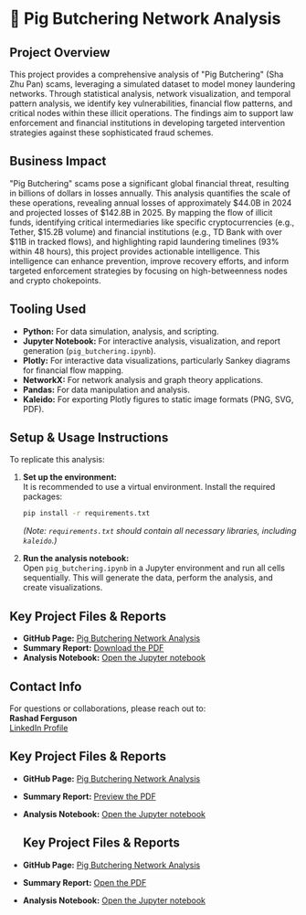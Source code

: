 # 🐷 Pig Butchering Network Analysis

## Project Overview

This project provides a comprehensive analysis of "Pig Butchering" (Sha Zhu Pan) scams, leveraging a simulated dataset to model money laundering networks. Through statistical analysis, network visualization, and temporal pattern analysis, we identify key vulnerabilities, financial flow patterns, and critical nodes within these illicit operations. The findings aim to support law enforcement and financial institutions in developing targeted intervention strategies against these sophisticated fraud schemes.

## Business Impact

"Pig Butchering" scams pose a significant global financial threat, resulting in billions of dollars in losses annually. This analysis quantifies the scale of these operations, revealing annual losses of approximately $44.0B in 2024 and projected losses of $142.8B in 2025. By mapping the flow of illicit funds, identifying critical intermediaries like specific cryptocurrencies (e.g., Tether, $15.2B volume) and financial institutions (e.g., TD Bank with over $11B in tracked flows), and highlighting rapid laundering timelines (93% within 48 hours), this project provides actionable intelligence. This intelligence can enhance prevention, improve recovery efforts, and inform targeted enforcement strategies by focusing on high-betweenness nodes and crypto chokepoints.

## Tooling Used

* **Python:** For data simulation, analysis, and scripting.  
* **Jupyter Notebook:** For interactive analysis, visualization, and report generation (`pig_butchering.ipynb`).  
* **Plotly:** For interactive data visualizations, particularly Sankey diagrams for financial flow mapping.  
* **NetworkX:** For network analysis and graph theory applications.  
* **Pandas:** For data manipulation and analysis.  
* **Kaleido:** For exporting Plotly figures to static image formats (PNG, SVG, PDF).

## Setup & Usage Instructions

To replicate this analysis:

1.  **Set up the environment:**  
    It is recommended to use a virtual environment. Install the required packages:
    ```bash
    pip install -r requirements.txt
    ```
    *(Note: `requirements.txt` should contain all necessary libraries, including `kaleido`.)*

2.  **Run the analysis notebook:**  
    Open `pig_butchering.ipynb` in a Jupyter environment and run all cells sequentially. This will generate the data, perform the analysis, and create visualizations.

## Key Project Files & Reports

* **GitHub Page:** [Pig Butchering Network Analysis](https://rashad1019.github.io/pig-butchering/)  
* **Summary Report:** [Download the PDF](https://github.com/Rashad1019/pig-butchering/blob/main/Pig%20Butchering%20Network%20Analysis%20%E2%80%93%20Summary%20Report.pdf)  
* **Analysis Notebook:** [Open the Jupyter notebook](https://github.com/Rashad1019/pig-butchering/blob/main/pig_butchering.ipynb)


## Contact Info

For questions or collaborations, please reach out to:  
**Rashad Ferguson**  
[LinkedIn Profile](https://www.linkedin.com/in/rashad-ferguson11/)



## Key Project Files & Reports

* **GitHub Page:** [Pig Butchering Network Analysis](https://rashad1019.github.io/pig-butchering/)  
* **Summary Report:** [Preview the PDF](https://github.com/Rashad1019/pig-butchering/blob/main/Pig%20Butchering%20Network%20Analysis%20%E2%80%93%20Summary%20Report.pdf)  
* **Analysis Notebook:** [Open the Jupyter notebook](https://github.com/Rashad1019/pig-butchering/blob/main/pig_butchering.ipynb)

  ## Key Project Files & Reports

* **GitHub Page:** [Pig Butchering Network Analysis](https://rashad1019.github.io/pig-butchering/)  
* **Summary Report:** [Open the PDF](./summary_report.pdf)  
* **Analysis Notebook:** [Open the Jupyter notebook](./pig_butchering.ipynb)


